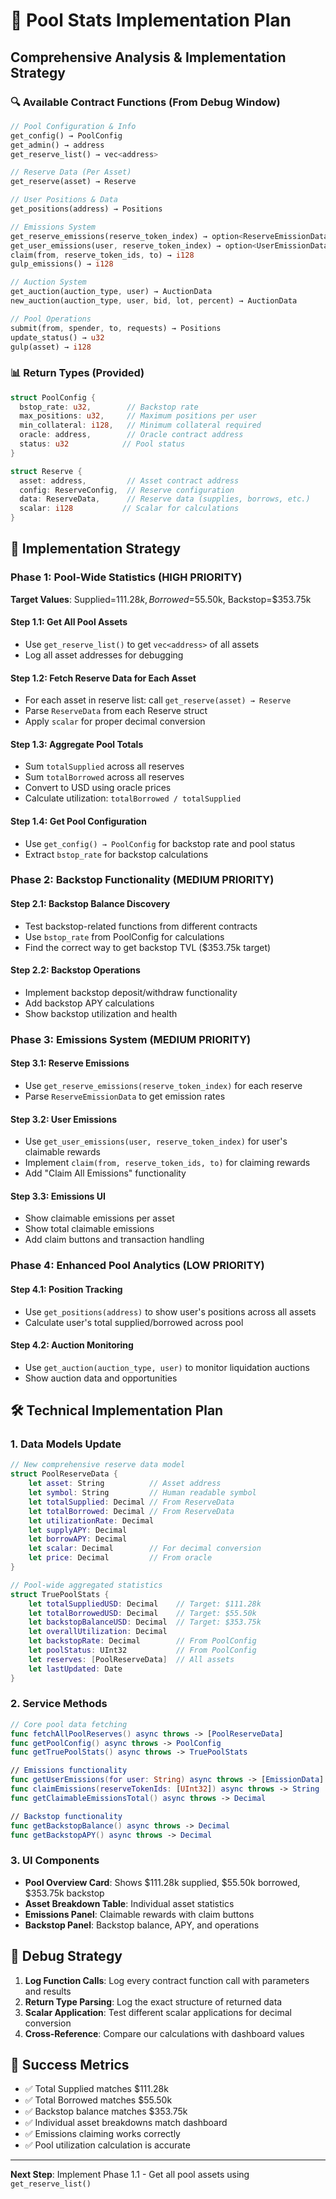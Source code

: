 # 🎯 Pool Stats Implementation Plan
## Comprehensive Analysis & Implementation Strategy

### 🔍 Available Contract Functions (From Debug Window)
```rust
// Pool Configuration & Info
get_config() → PoolConfig
get_admin() → address
get_reserve_list() → vec<address>

// Reserve Data (Per Asset)
get_reserve(asset) → Reserve

// User Positions & Data
get_positions(address) → Positions

// Emissions System
get_reserve_emissions(reserve_token_index) → option<ReserveEmissionData>
get_user_emissions(user, reserve_token_index) → option<UserEmissionData>
claim(from, reserve_token_ids, to) → i128
gulp_emissions() → i128

// Auction System
get_auction(auction_type, user) → AuctionData
new_auction(auction_type, user, bid, lot, percent) → AuctionData

// Pool Operations
submit(from, spender, to, requests) → Positions
update_status() → u32
gulp(asset) → i128
```

### 📊 Return Types (Provided)
```rust
struct PoolConfig {
  bstop_rate: u32,        // Backstop rate
  max_positions: u32,     // Maximum positions per user
  min_collateral: i128,   // Minimum collateral required
  oracle: address,        // Oracle contract address
  status: u32            // Pool status
}

struct Reserve {
  asset: address,         // Asset contract address
  config: ReserveConfig,  // Reserve configuration
  data: ReserveData,      // Reserve data (supplies, borrows, etc.)
  scalar: i128           // Scalar for calculations
}
```

## 🎯 Implementation Strategy

### Phase 1: Pool-Wide Statistics (HIGH PRIORITY)
**Target Values**: Supplied=$111.28k, Borrowed=$55.50k, Backstop=$353.75k

#### Step 1.1: Get All Pool Assets
- Use `get_reserve_list()` to get `vec<address>` of all assets
- Log all asset addresses for debugging

#### Step 1.2: Fetch Reserve Data for Each Asset
- For each asset in reserve list: call `get_reserve(asset) → Reserve`
- Parse `ReserveData` from each Reserve struct
- Apply `scalar` for proper decimal conversion

#### Step 1.3: Aggregate Pool Totals
- Sum `totalSupplied` across all reserves
- Sum `totalBorrowed` across all reserves
- Convert to USD using oracle prices
- Calculate utilization: `totalBorrowed / totalSupplied`

#### Step 1.4: Get Pool Configuration
- Use `get_config() → PoolConfig` for backstop rate and pool status
- Extract `bstop_rate` for backstop calculations

### Phase 2: Backstop Functionality (MEDIUM PRIORITY)
#### Step 2.1: Backstop Balance Discovery
- Test backstop-related functions from different contracts
- Use `bstop_rate` from PoolConfig for calculations
- Find the correct way to get backstop TVL ($353.75k target)

#### Step 2.2: Backstop Operations
- Implement backstop deposit/withdraw functionality
- Add backstop APY calculations
- Show backstop utilization and health

### Phase 3: Emissions System (MEDIUM PRIORITY)
#### Step 3.1: Reserve Emissions
- Use `get_reserve_emissions(reserve_token_index)` for each reserve
- Parse `ReserveEmissionData` to get emission rates

#### Step 3.2: User Emissions
- Use `get_user_emissions(user, reserve_token_index)` for user's claimable rewards
- Implement `claim(from, reserve_token_ids, to)` for claiming rewards
- Add "Claim All Emissions" functionality

#### Step 3.3: Emissions UI
- Show claimable emissions per asset
- Show total claimable emissions
- Add claim buttons and transaction handling

### Phase 4: Enhanced Pool Analytics (LOW PRIORITY)
#### Step 4.1: Position Tracking
- Use `get_positions(address)` to show user's positions across all assets
- Calculate user's total supplied/borrowed across pool

#### Step 4.2: Auction Monitoring
- Use `get_auction(auction_type, user)` to monitor liquidation auctions
- Show auction data and opportunities

## 🛠️ Technical Implementation Plan

### 1. Data Models Update
```swift
// New comprehensive reserve data model
struct PoolReserveData {
    let asset: String          // Asset address
    let symbol: String         // Human readable symbol
    let totalSupplied: Decimal // From ReserveData
    let totalBorrowed: Decimal // From ReserveData
    let utilizationRate: Decimal
    let supplyAPY: Decimal
    let borrowAPY: Decimal
    let scalar: Decimal        // For decimal conversion
    let price: Decimal         // From oracle
}

// Pool-wide aggregated statistics
struct TruePoolStats {
    let totalSuppliedUSD: Decimal    // Target: $111.28k
    let totalBorrowedUSD: Decimal    // Target: $55.50k
    let backstopBalanceUSD: Decimal  // Target: $353.75k
    let overallUtilization: Decimal
    let backstopRate: Decimal        // From PoolConfig
    let poolStatus: UInt32           // From PoolConfig
    let reserves: [PoolReserveData]  // All assets
    let lastUpdated: Date
}
```

### 2. Service Methods
```swift
// Core pool data fetching
func fetchAllPoolReserves() async throws -> [PoolReserveData]
func getPoolConfig() async throws -> PoolConfig
func getTruePoolStats() async throws -> TruePoolStats

// Emissions functionality
func getUserEmissions(for user: String) async throws -> [EmissionData]
func claimEmissions(reserveTokenIds: [UInt32]) async throws -> String
func getClaimableEmissionsTotal() async throws -> Decimal

// Backstop functionality
func getBackstopBalance() async throws -> Decimal
func getBackstopAPY() async throws -> Decimal
```

### 3. UI Components
- **Pool Overview Card**: Shows $111.28k supplied, $55.50k borrowed, $353.75k backstop
- **Asset Breakdown Table**: Individual asset statistics
- **Emissions Panel**: Claimable rewards with claim buttons
- **Backstop Panel**: Backstop balance, APY, and operations

## 🔬 Debug Strategy
1. **Log Function Calls**: Log every contract function call with parameters and results
2. **Return Type Parsing**: Log the exact structure of returned data
3. **Scalar Application**: Test different scalar applications for decimal conversion
4. **Cross-Reference**: Compare our calculations with dashboard values

## 🚀 Success Metrics
- ✅ Total Supplied matches $111.28k
- ✅ Total Borrowed matches $55.50k  
- ✅ Backstop balance matches $353.75k
- ✅ Individual asset breakdowns match dashboard
- ✅ Emissions claiming works correctly
- ✅ Pool utilization calculation is accurate

---

**Next Step**: Implement Phase 1.1 - Get all pool assets using `get_reserve_list()` 